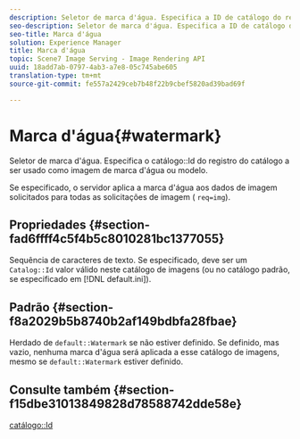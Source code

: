 ```yaml
---
description: Seletor de marca d'água. Especifica a ID de catálogo do registro de catálogo a ser usado como imagem de marca d'água ou modelo.
seo-description: Seletor de marca d'água. Especifica a ID de catálogo do registro de catálogo a ser usado como imagem de marca d'água ou modelo.
seo-title: Marca d'água
solution: Experience Manager
title: Marca d'água
topic: Scene7 Image Serving - Image Rendering API
uuid: 18add7ab-0797-4ab3-a7e8-05c745abe605
translation-type: tm+mt
source-git-commit: fe557a2429ceb7b48f22b9cbef5820ad39bad69f

---
```



# Marca d&#39;água{#watermark}

Seletor de marca d&#39;água. Especifica o catálogo::Id do registro do catálogo a ser usado como imagem de marca d&#39;água ou modelo.

Se especificado, o servidor aplica a marca d&#39;água aos dados de imagem solicitados para todas as solicitações de imagem ( `req=img`).

## Propriedades {#section-fad6ffff4c5f4b5c8010281bc1377055}

Sequência de caracteres de texto. Se especificado, deve ser um `Catalog::Id` valor válido neste catálogo de imagens (ou no catálogo padrão, se especificado em [!DNL default.ini]).

## Padrão {#section-f8a2029b5b8740b2af149bdbfa28fbae}

Herdado de `default::Watermark` se não estiver definido. Se definido, mas vazio, nenhuma marca d&#39;água será aplicada a esse catálogo de imagens, mesmo se `default::Watermark` estiver definido.

## Consulte também {#section-f15dbe31013849828d78588742dde58e}

[catálogo::Id](/help/aem-is-ir-api/is-api/image-catalog/image-serving-api-ref/c-image-catalog-reference/c-image-svg-data-reference/c-image-data-reference/r-id-cat.md)
